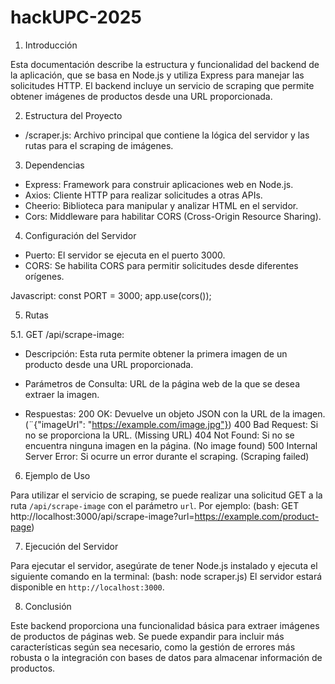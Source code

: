 # hackUPC-2025

1. Introducción

Esta documentación describe la estructura y funcionalidad del backend de la aplicación, que se basa en Node.js y utiliza Express para manejar las solicitudes HTTP. El backend incluye un servicio de scraping que permite obtener imágenes de productos desde una URL proporcionada.

2. Estructura del Proyecto

- /scraper.js: Archivo principal que contiene la lógica del servidor y las rutas para el scraping de imágenes.

3. Dependencias

- Express: Framework para construir aplicaciones web en Node.js.
- Axios: Cliente HTTP para realizar solicitudes a otras APIs.
- Cheerio: Biblioteca para manipular y analizar HTML en el servidor.
- Cors: Middleware para habilitar CORS (Cross-Origin Resource Sharing).

4. Configuración del Servidor

- Puerto: El servidor se ejecuta en el puerto 3000.
- CORS: Se habilita CORS para permitir solicitudes desde diferentes orígenes.

Javascript:
  const PORT = 3000;
  app.use(cors());

5. Rutas

5.1. GET /api/scrape-image:

- Descripción: Esta ruta permite obtener la primera imagen de un producto desde una URL proporcionada.

- Parámetros de Consulta: URL de la página web de la que se desea extraer la imagen.  

- Respuestas: 
  200 OK: Devuelve un objeto JSON con la URL de la imagen.
    (¨{"imageUrl": "https://example.com/image.jpg"})
  400 Bad Request: Si no se proporciona la URL.
    (Missing URL)
  404 Not Found: Si no se encuentra ninguna imagen en la página.
     (No image found)
  500 Internal Server Error: Si ocurre un error durante el scraping.
    (Scraping failed)

6. Ejemplo de Uso

Para utilizar el servicio de scraping, se puede realizar una solicitud GET a la ruta `/api/scrape-image` con el parámetro `url`. Por ejemplo:
(bash:
  GET http://localhost:3000/api/scrape-image?url=https://example.com/product-page)

7. Ejecución del Servidor

Para ejecutar el servidor, asegúrate de tener Node.js instalado y ejecuta el siguiente comando en la terminal:
(bash:
  node scraper.js)
El servidor estará disponible en `http://localhost:3000`.

8. Conclusión

Este backend proporciona una funcionalidad básica para extraer imágenes de productos de páginas web. Se puede expandir para incluir más características según sea necesario, como la gestión de errores más robusta o la integración con bases de datos para almacenar información de productos.


